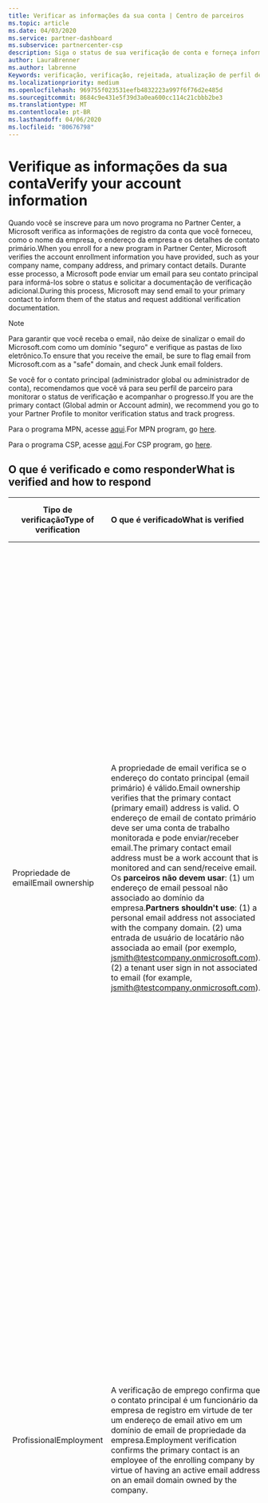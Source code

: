 ```yaml
---
title: Verificar as informações da sua conta | Centro de parceiros
ms.topic: article
ms.date: 04/03/2020
ms.service: partner-dashboard
ms.subservice: partnercenter-csp
description: Siga o status de sua verificação de conta e forneça informações adicionais, se necessário.
author: LauraBrenner
ms.author: labrenne
Keywords: verificação, verificação, rejeitada, atualização de perfil de parceiro
ms.localizationpriority: medium
ms.openlocfilehash: 969755f023531eefb4832223a997f6f76d2e485d
ms.sourcegitcommit: 8684c9e431e5f39d3a0ea600cc114c21cbbb2be3
ms.translationtype: MT
ms.contentlocale: pt-BR
ms.lasthandoff: 04/06/2020
ms.locfileid: "80676798"
---
```

# <a name="verify-your-account-information"></a><span data-ttu-id="7c826-104">Verifique as informações da sua conta</span><span class="sxs-lookup"><span data-stu-id="7c826-104">Verify your account information</span></span>

<span data-ttu-id="7c826-105">Quando você se inscreve para um novo programa no Partner Center, a Microsoft verifica as informações de registro da conta que você forneceu, como o nome da empresa, o endereço da empresa e os detalhes de contato primário.</span><span class="sxs-lookup"><span data-stu-id="7c826-105">When you enroll for a new program in Partner Center, Microsoft verifies the account enrollment information you have provided, such as your company name, company address, and primary contact details.</span></span> <span data-ttu-id="7c826-106">Durante esse processo, a Microsoft pode enviar um email para seu contato principal para informá-los sobre o status e solicitar a documentação de verificação adicional.</span><span class="sxs-lookup"><span data-stu-id="7c826-106">During this process, Microsoft may send email to your primary contact to inform them of the status and request additional verification documentation.</span></span> 

>[!NOTE]
><span data-ttu-id="7c826-107">Para garantir que você receba o email, não deixe de sinalizar o email do Microsoft.com como um domínio "seguro" e verifique as pastas de lixo eletrônico.</span><span class="sxs-lookup"><span data-stu-id="7c826-107">To ensure that you receive the email, be sure to flag email from Microsoft.com as a "safe" domain, and check Junk email folders.</span></span>

<span data-ttu-id="7c826-108">Se você for o contato principal (administrador global ou administrador de conta), recomendamos que você vá para seu perfil de parceiro para monitorar o status de verificação e acompanhar o progresso.</span><span class="sxs-lookup"><span data-stu-id="7c826-108">If you are the primary contact (Global admin or Account admin), we recommend you go to your Partner Profile to monitor verification status and track progress.</span></span>

<span data-ttu-id="7c826-109">Para o programa MPN, acesse [aqui](https://partner.microsoft.com/pcv/accountsettings/connectedpartnerprofile).</span><span class="sxs-lookup"><span data-stu-id="7c826-109">For MPN program, go [here](https://partner.microsoft.com/pcv/accountsettings/connectedpartnerprofile).</span></span>

<span data-ttu-id="7c826-110">Para o programa CSP, acesse [aqui](https://partner.microsoft.com/pcv/accountsettings/partnerprofile).</span><span class="sxs-lookup"><span data-stu-id="7c826-110">For CSP program, go [here](https://partner.microsoft.com/pcv/accountsettings/partnerprofile).</span></span>


## <a name="what-is-verified-and-how-to-respond"></a><span data-ttu-id="7c826-111">O que é verificado e como responder</span><span class="sxs-lookup"><span data-stu-id="7c826-111">What is verified and how to respond</span></span>

|<span data-ttu-id="7c826-112">**Tipo de verificação**</span><span class="sxs-lookup"><span data-stu-id="7c826-112">**Type of verification**</span></span>   |<span data-ttu-id="7c826-113">**O que é verificado**</span><span class="sxs-lookup"><span data-stu-id="7c826-113">**What is verified**</span></span>   |<span data-ttu-id="7c826-114">**O que fazer se rejeitado**</span><span class="sxs-lookup"><span data-stu-id="7c826-114">**What to do if rejected**</span></span>   |
|----------------------------|:-----------------------------------|:--------------------------------------|
|<span data-ttu-id="7c826-115">Propriedade de email</span><span class="sxs-lookup"><span data-stu-id="7c826-115">Email ownership</span></span>   |<span data-ttu-id="7c826-116">A propriedade de email verifica se o endereço do contato principal (email primário) é válido.</span><span class="sxs-lookup"><span data-stu-id="7c826-116">Email ownership verifies that the primary contact (primary email) address is valid.</span></span> <span data-ttu-id="7c826-117">O endereço de email de contato primário deve ser uma conta de trabalho monitorada e pode enviar/receber email.</span><span class="sxs-lookup"><span data-stu-id="7c826-117">The primary contact email address must be a work account that is monitored and can send/receive email.</span></span> <span data-ttu-id="7c826-118">Os **parceiros não devem usar**: (1) um endereço de email pessoal não associado ao domínio da empresa.</span><span class="sxs-lookup"><span data-stu-id="7c826-118">**Partners shouldn't use**: (1) a personal email address not associated with the company domain.</span></span> <span data-ttu-id="7c826-119">(2) uma entrada de usuário de locatário não associada ao email (por exemplo, jsmith@testcompany.onmicrosoft.com).</span><span class="sxs-lookup"><span data-stu-id="7c826-119">(2) a tenant user sign in not associated to email (for example, jsmith@testcompany.onmicrosoft.com).</span></span>  |<span data-ttu-id="7c826-120">Se você não receber a mensagem de email de verificação de propriedade de email dentro de um dia útil, poderá solicitar que reenviemos usando os links a seguir: para [MPN](https://partner.microsoft.com/pcv/accountsettings/connectedpartnerprofile), para o [CSP](https://partner.microsoft.com/pcv/accountsettings/partnerprofile).</span><span class="sxs-lookup"><span data-stu-id="7c826-120">If you don't receive the email ownership verification email message within one business day, you can request we resend using the following links: for [MPN](https://partner.microsoft.com/pcv/accountsettings/connectedpartnerprofile), for [CSP](https://partner.microsoft.com/pcv/accountsettings/partnerprofile).</span></span> <span data-ttu-id="7c826-121">Na página perfil, clique no link "reenviar email de verificação" para que a Microsoft reenvie o email para você.</span><span class="sxs-lookup"><span data-stu-id="7c826-121">In the profile page, click on "Resend verification email" link for Microsoft to resend the email to you.</span></span> <span data-ttu-id="7c826-122">Para garantir que o email seja recebido, não deixe de sinalizar o email do Microsoft.com como um domínio "seguro" e verifique as pastas de lixo eletrônico.</span><span class="sxs-lookup"><span data-stu-id="7c826-122">To ensure that the email is received, be sure to flag email from Microsoft.com as a "safe" domain, and check Junk email folders.</span></span>|
|<span data-ttu-id="7c826-123">Profissional</span><span class="sxs-lookup"><span data-stu-id="7c826-123">Employment</span></span> |<span data-ttu-id="7c826-124">A verificação de emprego confirma que o contato principal é um funcionário da empresa de registro em virtude de ter um endereço de email ativo em um domínio de email de propriedade da empresa.</span><span class="sxs-lookup"><span data-stu-id="7c826-124">Employment verification confirms the primary contact is an employee of the enrolling company by virtue of having an active email address on an email domain owned by the company.</span></span>|<span data-ttu-id="7c826-125">Se a verificação de emprego for rejeitada, o contato principal (normalmente seu administrador global ou de conta) precisará fornecer documentação confirmando que o domínio de email do contato está sob a propriedade de seu empregador.</span><span class="sxs-lookup"><span data-stu-id="7c826-125">If employment verification is rejected, the primary contact (normally your Global or Account Admin) will need to provide documentation confirming the contact's email domain is under the ownership of their employer.</span></span> <span data-ttu-id="7c826-126">[Crie um tíquete de suporte](https://partner.microsoft.com/dashboard/support/csp/servicerequests/create?stage=2&topicid=c34a5c81-a111-476d-11a4-81c808c37a6b).</span><span class="sxs-lookup"><span data-stu-id="7c826-126">[Create a Support ticket](https://partner.microsoft.com/dashboard/support/csp/servicerequests/create?stage=2&topicid=c34a5c81-a111-476d-11a4-81c808c37a6b).</span></span>|
|<span data-ttu-id="7c826-127">Negócios</span><span class="sxs-lookup"><span data-stu-id="7c826-127">Business</span></span>   |<span data-ttu-id="7c826-128">Verificação de negócios confirma que a empresa de registro é uma entidade de negócios legítima e no endereço usado para o registro.</span><span class="sxs-lookup"><span data-stu-id="7c826-128">Business verification confirms that the enrolling company is a legitimate business entity and at the address used for the enrollment.</span></span>|<span data-ttu-id="7c826-129">Se a verificação de negócios falhar, o contato principal (normalmente seu administrador global ou de conta) será solicitado a fornecer documentação oficial, como um registro de negócios ou certificado ou recebimento de registro de imposto, do país/região de residência da empresa ou o município confirmando que a empresa está autorizada a fazer negócios sob esse nome de entidade e está localizada no endereço de registro.</span><span class="sxs-lookup"><span data-stu-id="7c826-129">If business verification fails, the primary contact (normally your Global or Account admin) will be asked to provide official documentation, such as a business registration or tax registration certificate or receipt, from the company's home country or municipality confirming that the company is authorized to do business under that entity name and is located at the enrollment address.</span></span> [<span data-ttu-id="7c826-130">Criar um tíquete de suporte</span><span class="sxs-lookup"><span data-stu-id="7c826-130">Create a Support ticket</span></span>](https://partner.microsoft.com/dashboard/support/csp/servicerequests/create?stage=2&topicid=52ac28f3-d58f-99d9-9846-3df5a6477c54)|

>[!NOTE]
><span data-ttu-id="7c826-131">Saiba como atualizar seu [perfil comercial legal (endereço)](https://docs.microsoft.com/partner-center/update-your-partner-profile).</span><span class="sxs-lookup"><span data-stu-id="7c826-131">Learn how to update your [Legal Business Profile (address)](https://docs.microsoft.com/partner-center/update-your-partner-profile).</span></span>

## <a name="when-verification-concludes"></a><span data-ttu-id="7c826-132">Quando a verificação for concluída</span><span class="sxs-lookup"><span data-stu-id="7c826-132">When verification concludes</span></span>

<span data-ttu-id="7c826-133">Depois que o processo de verificação for concluído, o status de verificação do seu registro na página de perfil será alterado de "pendente" para "autorizado", e as etapas do processo com status exibido na página desaparecerão.</span><span class="sxs-lookup"><span data-stu-id="7c826-133">Once the verification process is complete, the verification status of your enrollment on the profile page will change from "pending" to "authorized," and the process steps with status displayed on that page will disappear.</span></span>
<span data-ttu-id="7c826-134">O contato principal receberá um email da Microsoft dentro de alguns dias úteis após a conclusão da verificação.</span><span class="sxs-lookup"><span data-stu-id="7c826-134">The primary contact will receive an email from Microsoft within a few business days after the verification is completed.</span></span> 

<span data-ttu-id="7c826-135">Depois de entrar no seu perfil, se você vir **ações pendentes**, conclua as alterações necessárias da seguinte maneira:</span><span class="sxs-lookup"><span data-stu-id="7c826-135">After signing into your profile, if you see **Pending actions**, complete the necessary changes as follows:</span></span>

- <span data-ttu-id="7c826-136">Para o programa MPN, acesse [aqui](https://partner.microsoft.com/pcv/accountsettings/connectedpartnerprofile).</span><span class="sxs-lookup"><span data-stu-id="7c826-136">For MPN program, go [here](https://partner.microsoft.com/pcv/accountsettings/connectedpartnerprofile).</span></span>  
- <span data-ttu-id="7c826-137">Para o programa CSP, acesse [aqui](https://partner.microsoft.com/pcv/accountsettings/partnerprofile).</span><span class="sxs-lookup"><span data-stu-id="7c826-137">For CSP program, go [here](https://partner.microsoft.com/pcv/accountsettings/partnerprofile).</span></span>

<span data-ttu-id="7c826-138">Se precisar de ajuda para concluir essas etapas no Partner Center, você poderá entrar em contato com a equipe de suporte do parceiro abrindo um tíquete na seção de suporte do Partner Center.</span><span class="sxs-lookup"><span data-stu-id="7c826-138">If you need assistance completing these steps in Partner Center, you can contact the partner support team by opening a ticket in the Support section of Partner Center.</span></span>  <span data-ttu-id="7c826-139">Inicie [aqui](https://partner.microsoft.com/dashboard/support/servicerequests/create?stage=2&topicid=21655de7-7dbb-4927-33a2-f60f45feadf3).</span><span class="sxs-lookup"><span data-stu-id="7c826-139">Start [here](https://partner.microsoft.com/dashboard/support/servicerequests/create?stage=2&topicid=21655de7-7dbb-4927-33a2-f60f45feadf3).</span></span>


